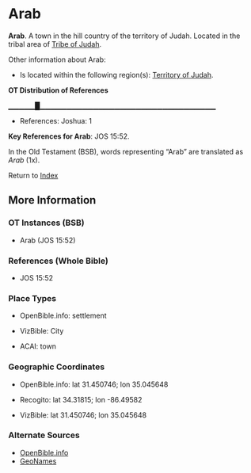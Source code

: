 # Arab
**Arab**. 
A town in the hill country of the territory of Judah. 
Located in the tribal area of [Tribe of Judah](../../../groups/md/acai/Judah.md). 




Other information about Arab:


* Is located within the following region(s): 
[Territory of Judah](TerritoryOfJudah.md). 


**OT Distribution of References**

▁▁▁▁▁█▁▁▁▁▁▁▁▁▁▁▁▁▁▁▁▁▁▁▁▁▁▁▁▁▁▁▁▁▁▁▁▁▁
* References: Joshua: 1



**Key References for Arab**: 
JOS 15:52. 


In the Old Testament (BSB), words representing “Arab” are translated as 
*Arab* (1x). 




Return to [Index](00-Index.md)

## More Information

### OT Instances (BSB)

* Arab (JOS 15:52)



### References (Whole Bible)

* JOS 15:52


### Place Types

* OpenBible.info: settlement

* VizBible: City

* ACAI: town



### Geographic Coordinates

* OpenBible.info: lat 31.450746; lon 35.045648

* Recogito: lat 34.31815; lon -86.49582

* VizBible: lat 31.450746; lon 35.045648



### Alternate Sources

* [OpenBible.info](https://www.openbible.info/geo/ancient/adbc03e)
* [GeoNames](http://sws.geonames.org/4830455)




